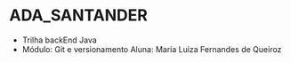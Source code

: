 # ADA_SANTANDER
* Trilha backEnd Java
* Módulo: Git e versionamento
Aluna: Maria Luiza Fernandes de Queiroz